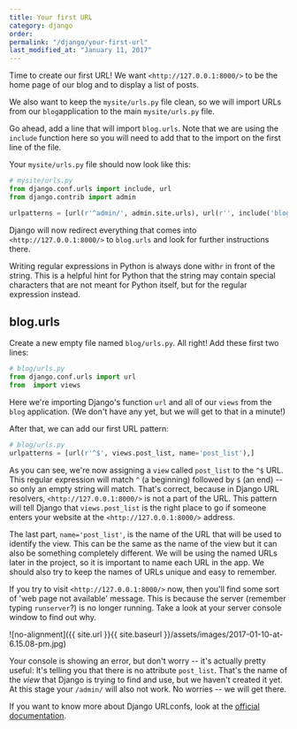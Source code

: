```yaml
---
title: Your first URL
category: django
order: 
permalink: "/django/your-first-url"
last_modified_at: "January 11, 2017"
---
```


Time to create our first URL! We want `<http://127.0.0.1:8000/>` to be the home page of our blog and to display a list of posts.

We also want to keep the `mysite/urls.py` file clean, so we will import URLs from our `blog`application to the main `mysite/urls.py` file.

Go ahead, add a line that will import `blog.urls`. Note that we are using the `include` function here so you will need to add that to the import on the first line of the file.

Your `mysite/urls.py` file should now look like this:

``` python
# mysite/urls.py
from django.conf.urls import include, url
from django.contrib import admin

urlpatterns = [url(r'^admin/', admin.site.urls), url(r'', include('blog.urls')),]
```

Django will now redirect everything that comes into `<http://127.0.0.1:8000/>` to `blog.urls` and look for further instructions there.

Writing regular expressions in Python is always done with`r` in front of the string. This is a helpful hint for Python that the string may contain special characters that are not meant for Python itself, but for the regular expression instead.

## blog.urls

Create a new empty file named `blog/urls.py`. All right! Add these first two lines:

``` python
# blog/urls.py
from django.conf.urls import url
from  import views
```

Here we're importing Django's function `url` and all of our `views` from the `blog` application. (We don't have any yet, but we will get to that in a minute!)

After that, we can add our first URL pattern:

``` python
# blog/urls.py
urlpatterns = [url(r'^$', views.post_list, name='post_list'),]
```

As you can see, we're now assigning a `view` called `post_list` to the `^$` URL. This regular expression will match `^` (a beginning) followed by `$` (an end) -- so only an empty string will match. That's correct, because in Django URL resolvers, `<http://127.0.0.1:8000/>` is not a part of the URL. This pattern will tell Django that `views.post_list` is the right place to go if someone enters your website at the `<http://127.0.0.1:8000/>` address.

The last part, `name='post_list'`, is the name of the URL that will be used to identify the view. This can be the same as the name of the view but it can also be something completely different. We will be using the named URLs later in the project, so it is important to name each URL in the app. We should also try to keep the names of URLs unique and easy to remember.

If you try to visit `<http://127.0.0.1:8000/>` now, then you'll find some sort of 'web page not available' message. This is because the server (remember typing `runserver`?) is no longer running. Take a look at your server console window to find out why.

![no-alignment]({{ site.url }}{{ site.baseurl }}/assets/images/2017-01-10-at-6.15.08-pm.jpg)

Your console is showing an error, but don't worry -- it's actually pretty useful: It's telling you that there is no attribute `post_list`. That's the name of the *view* that Django is trying to find and use, but we haven't created it yet. At this stage your `/admin/` will also not work. No worries -- we will get there.

If you want to know more about Django URLconfs, look at the [official documentation](https://docs.djangoproject.com/en/1.10/topics/http/urls/).
